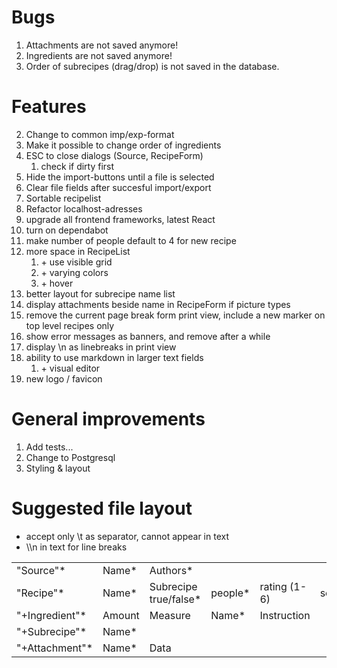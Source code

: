 # Bugs

1. Attachments are not saved anymore!
2. Ingredients are not saved anymore!
3. Order of subrecipes (drag/drop) is not saved in the database.

# Features

2. Change to common imp/exp-format
3. Make it possible to change order of ingredients
4. ESC to close dialogs (Source, RecipeForm)
    1. check if dirty first
5. Hide the import-buttons until a file is selected
6. Clear file fields after succesful import/export
7. Sortable recipelist
8. Refactor localhost-adresses
9. upgrade all frontend frameworks, latest React
10. turn on dependabot
11. make number of people default to 4 for new recipe
12. more space in RecipeList
    1. \+ use visible grid
    2. \+ varying colors
    3. \+ hover
13. better layout for subrecipe name list
14. display attachments beside name in RecipeForm if picture types
15. remove the current page break form print view, include a new marker on top level recipes only
16. show error messages as banners, and remove after a while
17. display \n as linebreaks in print view
18. ability to use markdown in larger text fields
    1. \+ visual editor
19. new logo / favicon

# General improvements

1. Add tests...
2. Change to Postgresql
3. Styling & layout

# Suggested file layout
- accept only \t as separator, cannot appear in text
- \\\n in text for line breaks

|  |  |   |  |  |  |  |  |  | |
| --------- | ----- |-----------------------| ------- | ------------ | ------ | --------------- | ----- | ------ | -------|
| "Source"* | Name* | Authors*              |
| "Recipe"* | Name* | Subrecipe true/false* | people* | rating (1-6) | served |  instructions* | notes | source | pageref|
| "+Ingredient"* | Amount | Measure               | Name*  | Instruction |
| "+Subrecipe"* | Name* |
| "+Attachment"* | Name* | Data |
